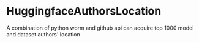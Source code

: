 # HuggingfaceAuthorsLocation
A combination of python worm and github api can acquire top 1000 model and dataset authors' location
